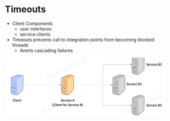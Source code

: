 # Timeouts

- Client Components
  - user interfaces
  - service clients
- Timeouts prevents call to integration points from becoming blocked threads
  - Averts cascading failures


![Alt text](./images/image-28.png)